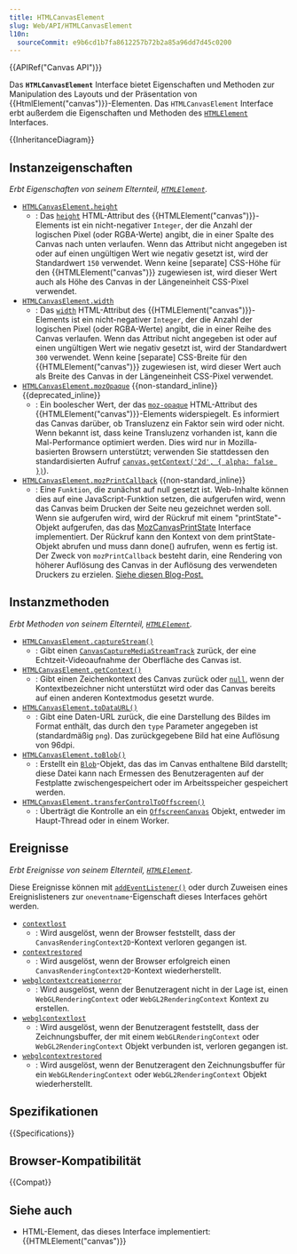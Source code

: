 ```yaml
---
title: HTMLCanvasElement
slug: Web/API/HTMLCanvasElement
l10n:
  sourceCommit: e9b6cd1b7fa8612257b72b2a85a96dd7d45c0200
---
```


{{APIRef("Canvas API")}}

Das **`HTMLCanvasElement`** Interface bietet Eigenschaften und Methoden zur Manipulation des Layouts und der Präsentation von {{HtmlElement("canvas")}}-Elementen. Das `HTMLCanvasElement` Interface erbt außerdem die Eigenschaften und Methoden des [`HTMLElement`](/de/docs/Web/API/HTMLElement) Interfaces.

{{InheritanceDiagram}}

## Instanzeigenschaften

_Erbt Eigenschaften von seinem Elternteil, [`HTMLElement`](/de/docs/Web/API/HTMLElement)._

- [`HTMLCanvasElement.height`](/de/docs/Web/API/HTMLCanvasElement/height)
  - : Das [`height`](/de/docs/Web/HTML/Reference/Elements/canvas#height) HTML-Attribut des {{HTMLElement("canvas")}}-Elements ist ein nicht-negativer `Integer`, der die Anzahl der logischen Pixel (oder RGBA-Werte) angibt, die in einer Spalte des Canvas nach unten verlaufen. Wenn das Attribut nicht angegeben ist oder auf einen ungültigen Wert wie negativ gesetzt ist, wird der Standardwert `150` verwendet. Wenn keine \[separate] CSS-Höhe für den {{HTMLElement("canvas")}} zugewiesen ist, wird dieser Wert auch als Höhe des Canvas in der Längeneinheit CSS-Pixel verwendet.
- [`HTMLCanvasElement.width`](/de/docs/Web/API/HTMLCanvasElement/width)
  - : Das [`width`](/de/docs/Web/HTML/Reference/Elements/canvas#width) HTML-Attribut des {{HTMLElement("canvas")}}-Elements ist ein nicht-negativer `Integer`, der die Anzahl der logischen Pixel (oder RGBA-Werte) angibt, die in einer Reihe des Canvas verlaufen. Wenn das Attribut nicht angegeben ist oder auf einen ungültigen Wert wie negativ gesetzt ist, wird der Standardwert `300` verwendet. Wenn keine \[separate] CSS-Breite für den {{HTMLElement("canvas")}} zugewiesen ist, wird dieser Wert auch als Breite des Canvas in der Längeneinheit CSS-Pixel verwendet.
- [`HTMLCanvasElement.mozOpaque`](/de/docs/Web/API/HTMLCanvasElement/mozOpaque) {{non-standard_inline}} {{deprecated_inline}}
  - : Ein boolescher Wert, der das [`moz-opaque`](/de/docs/Web/HTML/Reference/Elements/canvas#moz-opaque) HTML-Attribut des {{HTMLElement("canvas")}}-Elements widerspiegelt. Es informiert das Canvas darüber, ob Transluzenz ein Faktor sein wird oder nicht. Wenn bekannt ist, dass keine Transluzenz vorhanden ist, kann die Mal-Performance optimiert werden. Dies wird nur in Mozilla-basierten Browsern unterstützt; verwenden Sie stattdessen den standardisierten Aufruf [`canvas.getContext('2d', { alpha: false })`](/de/docs/Web/API/HTMLCanvasElement/getContext)).
- [`HTMLCanvasElement.mozPrintCallback`](/de/docs/Web/API/HTMLCanvasElement/mozPrintCallback) {{non-standard_inline}}
  - : Eine `Funktion`, die zunächst auf null gesetzt ist. Web-Inhalte können dies auf eine JavaScript-Funktion setzen, die aufgerufen wird, wenn das Canvas beim Drucken der Seite neu gezeichnet werden soll. Wenn sie aufgerufen wird, wird der Rückruf mit einem "printState"-Objekt aufgerufen, das das [MozCanvasPrintState](https://searchfox.org/mozilla-central/search?q=interface%20MozCanvasPrintState&path=HTMLCanvasElement.webidl) Interface implementiert. Der Rückruf kann den Kontext von dem printState-Objekt abrufen und muss dann done() aufrufen, wenn es fertig ist. Der Zweck von `mozPrintCallback` besteht darin, eine Rendering von höherer Auflösung des Canvas in der Auflösung des verwendeten Druckers zu erzielen. [Siehe diesen Blog-Post.](https://blog.mozilla.org/labs/2012/09/a-new-way-to-control-printing-output/)

## Instanzmethoden

_Erbt Methoden von seinem Elternteil, [`HTMLElement`](/de/docs/Web/API/HTMLElement)._

- [`HTMLCanvasElement.captureStream()`](/de/docs/Web/API/HTMLCanvasElement/captureStream)
  - : Gibt einen [`CanvasCaptureMediaStreamTrack`](/de/docs/Web/API/CanvasCaptureMediaStreamTrack) zurück, der eine Echtzeit-Videoaufnahme der Oberfläche des Canvas ist.
- [`HTMLCanvasElement.getContext()`](/de/docs/Web/API/HTMLCanvasElement/getContext)
  - : Gibt einen Zeichenkontext des Canvas zurück oder [`null`](/de/docs/Web/JavaScript/Reference/Operators/null), wenn der Kontextbezeichner nicht unterstützt wird oder das Canvas bereits auf einen anderen Kontextmodus gesetzt wurde.
- [`HTMLCanvasElement.toDataURL()`](/de/docs/Web/API/HTMLCanvasElement/toDataURL)
  - : Gibt eine Daten-URL zurück, die eine Darstellung des Bildes im Format enthält, das durch den `type` Parameter angegeben ist (standardmäßig `png`). Das zurückgegebene Bild hat eine Auflösung von 96dpi.
- [`HTMLCanvasElement.toBlob()`](/de/docs/Web/API/HTMLCanvasElement/toBlob)
  - : Erstellt ein [`Blob`](/de/docs/Web/API/Blob)-Objekt, das das im Canvas enthaltene Bild darstellt; diese Datei kann nach Ermessen des Benutzeragenten auf der Festplatte zwischengespeichert oder im Arbeitsspeicher gespeichert werden.
- [`HTMLCanvasElement.transferControlToOffscreen()`](/de/docs/Web/API/HTMLCanvasElement/transferControlToOffscreen)
  - : Überträgt die Kontrolle an ein [`OffscreenCanvas`](/de/docs/Web/API/OffscreenCanvas) Objekt, entweder im Haupt-Thread oder in einem Worker.

## Ereignisse

_Erbt Ereignisse von seinem Elternteil, [`HTMLElement`](/de/docs/Web/API/HTMLElement)._

Diese Ereignisse können mit [`addEventListener()`](/de/docs/Web/API/EventTarget/addEventListener) oder durch Zuweisen eines Ereignislisteners zur `oneventname`-Eigenschaft dieses Interfaces gehört werden.

- [`contextlost`](/de/docs/Web/API/HTMLCanvasElement/contextlost_event)
  - : Wird ausgelöst, wenn der Browser feststellt, dass der `CanvasRenderingContext2D`-Kontext verloren gegangen ist.
- [`contextrestored`](/de/docs/Web/API/HTMLCanvasElement/contextrestored_event)
  - : Wird ausgelöst, wenn der Browser erfolgreich einen `CanvasRenderingContext2D`-Kontext wiederherstellt.
- [`webglcontextcreationerror`](/de/docs/Web/API/HTMLCanvasElement/webglcontextcreationerror_event)
  - : Wird ausgelöst, wenn der Benutzeragent nicht in der Lage ist, einen `WebGLRenderingContext` oder `WebGL2RenderingContext` Kontext zu erstellen.
- [`webglcontextlost`](/de/docs/Web/API/HTMLCanvasElement/webglcontextlost_event)
  - : Wird ausgelöst, wenn der Benutzeragent feststellt, dass der Zeichnungsbuffer, der mit einem `WebGLRenderingContext` oder `WebGL2RenderingContext` Objekt verbunden ist, verloren gegangen ist.
- [`webglcontextrestored`](/de/docs/Web/API/HTMLCanvasElement/webglcontextrestored_event)
  - : Wird ausgelöst, wenn der Benutzeragent den Zeichnungsbuffer für ein `WebGLRenderingContext` oder `WebGL2RenderingContext` Objekt wiederherstellt.

## Spezifikationen

{{Specifications}}

## Browser-Kompatibilität

{{Compat}}

## Siehe auch

- HTML-Element, das dieses Interface implementiert: {{HTMLElement("canvas")}}
